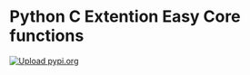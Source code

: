 # Python C Extention Easy Core functions
[![Upload pypi.org](https://github.com/kirin123kirin/ccore/actions/workflows/pypi.yml/badge.svg?branch=v0.0.5)](https://github.com/kirin123kirin/ccore/actions/workflows/pypi.yml)
